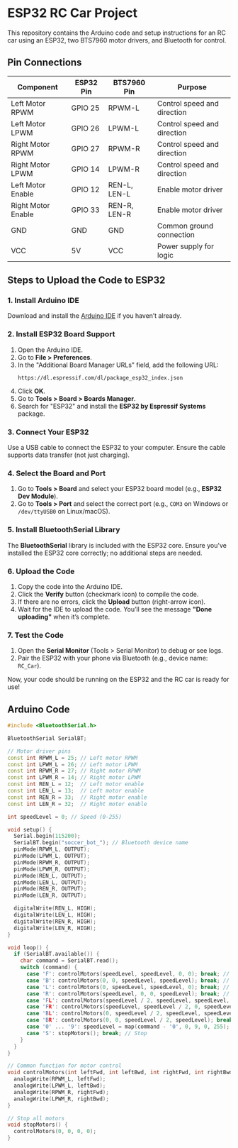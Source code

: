 # ESP32 RC Car Project

This repository contains the Arduino code and setup instructions for an RC car using an ESP32, two BTS7960 motor drivers, and Bluetooth for control.

## Pin Connections

| **Component**      | **ESP32 Pin** | **BTS7960 Pin** | **Purpose**                 |
|--------------------|---------------|-----------------|-----------------------------|
| Left Motor RPWM    | GPIO 25       | RPWM-L          | Control speed and direction |
| Left Motor LPWM    | GPIO 26       | LPWM-L          | Control speed and direction |
| Right Motor RPWM   | GPIO 27       | RPWM-R          | Control speed and direction |
| Right Motor LPWM   | GPIO 14       | LPWM-R          | Control speed and direction |
| Left Motor Enable  | GPIO 12       | REN-L, LEN-L    | Enable motor driver         |
| Right Motor Enable | GPIO 33       | REN-R, LEN-R    | Enable motor driver         |
| GND                | GND           | GND             | Common ground connection    |
| VCC                | 5V            | VCC             | Power supply for logic      |

## Steps to Upload the Code to ESP32

### 1. Install Arduino IDE

Download and install the [Arduino IDE](https://www.arduino.cc/en/software) if you haven’t already.

### 2. Install ESP32 Board Support

1. Open the Arduino IDE.
2. Go to **File > Preferences**.
3. In the "Additional Board Manager URLs" field, add the following URL:
   ```
   https://dl.espressif.com/dl/package_esp32_index.json
   ```
4. Click **OK**.
5. Go to **Tools > Board > Boards Manager**.
6. Search for "ESP32" and install the **ESP32 by Espressif Systems** package.

### 3. Connect Your ESP32

Use a USB cable to connect the ESP32 to your computer. Ensure the cable supports data transfer (not just charging).

### 4. Select the Board and Port

1. Go to **Tools > Board** and select your ESP32 board model (e.g., **ESP32 Dev Module**).
2. Go to **Tools > Port** and select the correct port (e.g., `COM3` on Windows or `/dev/ttyUSB0` on Linux/macOS).

### 5. Install BluetoothSerial Library

The **BluetoothSerial** library is included with the ESP32 core. Ensure you've installed the ESP32 core correctly; no additional steps are needed.

### 6. Upload the Code

1. Copy the code into the Arduino IDE.
2. Click the **Verify** button (checkmark icon) to compile the code.
3. If there are no errors, click the **Upload** button (right-arrow icon).
4. Wait for the IDE to upload the code. You’ll see the message **"Done uploading"** when it’s complete.

### 7. Test the Code

1. Open the **Serial Monitor** (Tools > Serial Monitor) to debug or see logs.
2. Pair the ESP32 with your phone via Bluetooth (e.g., device name: `RC_Car`).

Now, your code should be running on the ESP32 and the RC car is ready for use!

## Arduino Code

```cpp
#include <BluetoothSerial.h>

BluetoothSerial SerialBT;

// Motor driver pins
const int RPWM_L = 25; // Left motor RPWM
const int LPWM_L = 26; // Left motor LPWM
const int RPWM_R = 27; // Right motor RPWM
const int LPWM_R = 14; // Right motor LPWM
const int REN_L = 12;  // Left motor enable
const int LEN_L = 13;  // Left motor enable
const int REN_R = 33;  // Right motor enable
const int LEN_R = 32;  // Right motor enable

int speedLevel = 0; // Speed (0-255)

void setup() {
  Serial.begin(115200);
  SerialBT.begin("soccer_bot_"); // Bluetooth device name
  pinMode(RPWM_L, OUTPUT);
  pinMode(LPWM_L, OUTPUT);
  pinMode(RPWM_R, OUTPUT);
  pinMode(LPWM_R, OUTPUT);
  pinMode(REN_L, OUTPUT);
  pinMode(LEN_L, OUTPUT);
  pinMode(REN_R, OUTPUT);
  pinMode(LEN_R, OUTPUT);

  digitalWrite(REN_L, HIGH);
  digitalWrite(LEN_L, HIGH);
  digitalWrite(REN_R, HIGH);
  digitalWrite(LEN_R, HIGH);
}

void loop() {
  if (SerialBT.available()) {
    char command = SerialBT.read();
    switch (command) {
      case 'F': controlMotors(speedLevel, speedLevel, 0, 0); break; // Forward
      case 'B': controlMotors(0, 0, speedLevel, speedLevel); break; // Backward
      case 'L': controlMotors(0, speedLevel, speedLevel, 0); break; // Left
      case 'R': controlMotors(speedLevel, 0, 0, speedLevel); break; // Right
      case 'FL': controlMotors(speedLevel / 2, speedLevel, speedLevel, 0); break; // Forward Left
      case 'FR': controlMotors(speedLevel, speedLevel / 2, 0, speedLevel); break; // Forward Right
      case 'BL': controlMotors(0, speedLevel / 2, speedLevel, speedLevel); break; // Backward Left
      case 'BR': controlMotors(0, 0, speedLevel / 2, speedLevel); break; // Backward Right
      case '0' ... '9': speedLevel = map(command - '0', 0, 9, 0, 255); break; // Speed control
      case 'S': stopMotors(); break; // Stop
    }
  }
}

// Common function for motor control
void controlMotors(int leftFwd, int leftBwd, int rightFwd, int rightBwd) {
  analogWrite(RPWM_L, leftFwd);
  analogWrite(LPWM_L, leftBwd);
  analogWrite(RPWM_R, rightFwd);
  analogWrite(LPWM_R, rightBwd);
}

// Stop all motors
void stopMotors() {
  controlMotors(0, 0, 0, 0);
}
```

